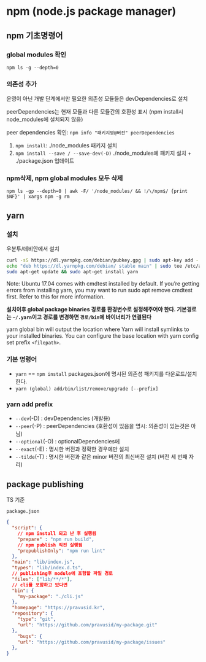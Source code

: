 # npm (node.js package manager)

## npm 기초명령어

### global modules 확인

`npm ls -g --depth=0`

### 의존성 추가

운영이 아닌 개발 단계에서만 필요한 의존성 모듈들은 devDependencies로 설치

peerDependencies는 현재 모듈과 다른 모듈간의 호환성 표시 (npm install시 node_modules에 설치되지 않음)

peer dependencies 확인: `npm info "패키지명@버전" peerDependencies`

1. `npm install`: ./node_modules 패키지 설치
2. `npm install --save / --save-dev(-D)` ./node_modules에 패키지 설치 + ./package.json 업데이트

### npm삭제, npm global modules 모두 삭제

`npm ls -gp --depth=0 | awk -F/ '/node_modules/ && !/\/npm$/ {print $NF}' | xargs npm -g rm`

## yarn

### 설치

우분투/데비안에서 설치

```sh
curl -sS https://dl.yarnpkg.com/debian/pubkey.gpg | sudo apt-key add -
echo "deb https://dl.yarnpkg.com/debian/ stable main" | sudo tee /etc/apt/sources.list.d/yarn.list
sudo apt-get update && sudo apt-get install yarn
```

Note: Ubuntu 17.04 comes with cmdtest installed by default. If you’re getting errors from installing yarn, you may want to run sudo apt remove cmdtest first. Refer to this for more information.

**설치이후 global package binaries 경로를 환경변수로 설정해주어야 한다. 기본경로는 `~/.yarn`이고 경로를 변경하면 `경로/bin`에 바이너리가 연결된다**

yarn global bin will output the location where Yarn will install symlinks to your installed binaries. You can configure the base location with yarn config set prefix `<filepath>`.

### 기본 명령어

- `yarn` == `npm install` packages.json에 명시된 의존성 패키지를 다운로드/설치 한다.
- `yarn (global) add/bin/list/remove/upgrade [--prefix]`

### yarn add prefix

- `--dev`(-D) : devDependencies (개발용)
- `--peer`(-P) : peerDependencies (호환성이 있음을 명시: 의존성이 있는것은 아님)
- `--optional`(-O) : optionalDependencies에
- `--exact`(-E) : 명시한 버전과 정확한 경우에만 설치
- `--tilde`(-T) : 명시한 버전과 같은 minor 버전의 최신버전 설치 (버전 세 번째 자리)

## package publishing

TS 기준

`package.json`

```json
{
  "script": {
    // npm install 되고 난 후 실행됨
    "prepare" : "npm run build",
    // npm publish 직전 실행됨
    "prepublishOnly": "npm run lint"
  },
  "main": "lib/index.js",
  "types": "lib/index.d.ts",
  // publishing후 module에 포함할 파일 경로
  "files": ["lib/**/*"],
  // cli를 포함하고 있다면
  "bin": {
    "my-package": "./cli.js"
  },
  "homepage": "https://pravusid.kr",
  "repository": {
    "type": "git",
    "url": "https://github.com/pravusid/my-package.git"
  },
    "bugs": {
    "url": "https://github.com/pravusid/my-package/issues"
  },
}
```
